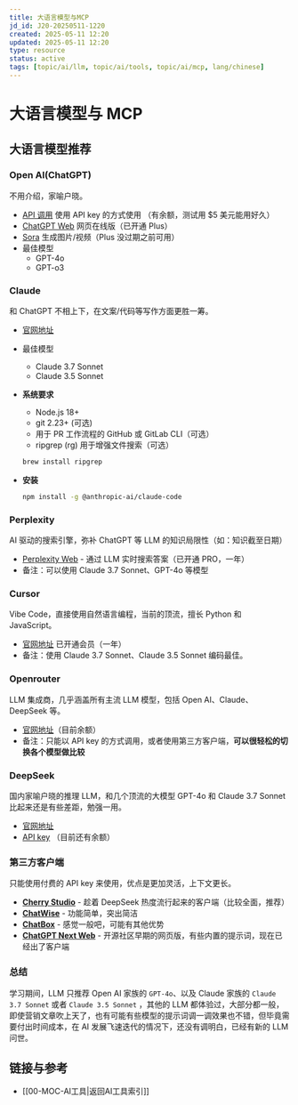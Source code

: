 ```yaml
---
title: 大语言模型与MCP
jd_id: J20-20250511-1220
created: 2025-05-11 12:20
updated: 2025-05-11 12:20
type: resource
status: active
tags: [topic/ai/llm, topic/ai/tools, topic/ai/mcp, lang/chinese]
---
```


# 大语言模型与 MCP

## 大语言模型推荐

### Open AI(ChatGPT)

不用介绍，家喻户晓。

- [API 调用](https://platform.openai.com/login) 使用 API key 的方式使用 （有余额，测试用 $5 美元能用好久）
- [ChatGPT Web](https://chatgpt.com/) 网页在线版（已开通 Plus）
- [Sora](https://sora.com/explore) 生成图片/视频（Plus 没过期之前可用）
- 最佳模型
  - GPT-4o
  - GPT-o3

### Claude

和 ChatGPT 不相上下，在文案/代码等写作方面更胜一筹。

- [官网地址](https://claude.ai/)
- 最佳模型
  - Claude 3.7 Sonnet
  - Claude 3.5 Sonnet
- **系统要求**

  - Node.js 18+
  - git 2.23+ (可选)
  - 用于 PR 工作流程的 GitHub 或 GitLab CLI（可选）
  - ripgrep (rg) 用于增强文件搜索（可选）

  ```bash
  brew install ripgrep
  ```

- **安装**
  ```bash
  npm install -g @anthropic-ai/claude-code
  ```

### Perplexity

AI 驱动的搜索引擎，弥补 ChatGPT 等 LLM 的知识局限性（如：知识截至日期）

- [Perplexity Web](https://www.perplexity.ai/) - 通过 LLM 实时搜索答案（已开通 PRO，一年）
- 备注：可以使用 Claude 3.7 Sonnet、GPT-4o 等模型

### Cursor

Vibe Code，直接使用自然语言编程，当前的顶流，擅长 Python 和 JavaScript。

- [官网地址](https://www.cursor.com/cn) 已开通会员（一年）
- 备注：使用 Claude 3.7 Sonnet、Claude 3.5 Sonnet 编码最佳。

### Openrouter

LLM 集成商，几乎涵盖所有主流 LLM 模型，包括 Open AI、Claude、DeepSeek 等。

- [官网地址](https://openrouter.ai/)（目前余额）
- 备注：只能以 API key 的方式调用，或者使用第三方客户端，**可以很轻松的切换各个模型做比较**

### DeepSeek

国内家喻户晓的推理 LLM，和几个顶流的大模型 GPT-4o 和 Claude 3.7 Sonnet 比起来还是有些差距，勉强一用。

- [官网地址](https://www.deepseek.com/)
- [API key](https://platform.deepseek.com/api_keys) （目前还有余额）

### 第三方客户端

只能使用付费的 API key 来使用，优点是更加灵活，上下文更长。

- [**Cherry Studio**](https://github.com/CherryHQ/cherry-studio) - 趁着 DeepSeek 热度流行起来的客户端（比较全面，推荐）
- [**ChatWise**](https://chatwise.ai) - 功能简单，突出简洁
- [**ChatBox**](https://github.com/Bin-Huang/chatbox) - 感觉一般吧，可能有其他优势
- [**ChatGPT Next Web**](https://github.com/ChatGPTNextWeb/NextChat) - 开源社区早期的网页版，有些内置的提示词，现在已经出了客户端

### 总结

学习期间，LLM 只推荐 Open AI 家族的 `GPT-4o`、以及 Claude 家族的 `Claude 3.7 Sonnet` 或者 `Claude 3.5 Sonnet` ，其他的 LLM 都体验过，大部分都一般，即使营销文章吹上天了，也有可能有些模型的提示词调一调效果也不错，但毕竟需要付出时间成本，在 AI 发展飞速迭代的情况下，还没有调明白，已经有新的 LLM 问世。

## 链接与参考

- [[00-MOC-AI工具|返回AI工具索引]]
